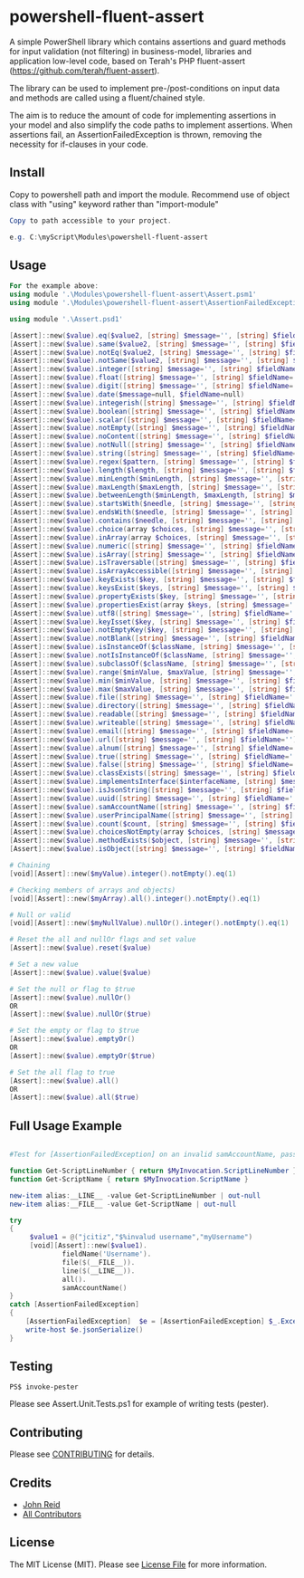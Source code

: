 # powershell-fluent-assert

A simple PowerShell library which contains assertions and guard methods for input validation (not filtering) in business-model, libraries and application low-level code, based on Terah's PHP fluent-assert (https://github.com/terah/fluent-assert).

The library can be used to implement pre-/post-conditions on input data and methods are called using a fluent/chained style.

The aim is to reduce the amount of code for implementing assertions in your model and also simplify the code paths to implement assertions. When assertions fail, an AssertionFailedException is thrown, removing the necessity for if-clauses in your code.

## Install

Copy to powershell path and import the module. Recommend use of object class with "using" keyword rather than "import-module"

``` PowerShell
Copy to path accessible to your project.

e.g. C:\myScript\Modules\powershell-fluent-assert
```

## Usage

``` PowerShell
For the example above:
using module '.\Modules\powershell-fluent-assert\Assert.psm1'
using module '.\Modules\powershell-fluent-assert\AssertionFailedException.psm1'
```

``` PowerShell
using module '.\Assert.psd1'

[Assert]::new($value).eq($value2, [string] $message='', [string] $fieldName='')
[Assert]::new($value).same($value2, [string] $message='', [string] $fieldName='')
[Assert]::new($value).notEq($value2, [string] $message='', [string] $fieldName='')
[Assert]::new($value).notSame($value2, [string] $message='', [string] $fieldName='')
[Assert]::new($value).integer([string] $message='', [string] $fieldName='')
[Assert]::new($value).float([string] $message='', [string] $fieldName='')
[Assert]::new($value).digit([string] $message='', [string] $fieldName='')
[Assert]::new($value).date($message=null, $fieldName=null)
[Assert]::new($value).integerish([string] $message='', [string] $fieldName='')
[Assert]::new($value).boolean([string] $message='', [string] $fieldName='')
[Assert]::new($value).scalar([string] $message='', [string] $fieldName='')
[Assert]::new($value).notEmpty([string] $message='', [string] $fieldName='')
[Assert]::new($value).noContent([string] $message='', [string] $fieldName='')
[Assert]::new($value).notNull([string] $message='', [string] $fieldName='')
[Assert]::new($value).string([string] $message='', [string] $fieldName='')
[Assert]::new($value).regex($pattern, [string] $message='', [string] $fieldName='')
[Assert]::new($value).length($length, [string] $message='', [string] $fieldName='', $encoding = 'utf8')
[Assert]::new($value).minLength($minLength, [string] $message='', [string] $fieldName='', $encoding = 'utf8')
[Assert]::new($value).maxLength($maxLength, [string] $message='', [string] $fieldName='', $encoding = 'utf8')
[Assert]::new($value).betweenLength($minLength, $maxLength, [string] $message='', [string] $fieldName='', $encoding = 'utf8')
[Assert]::new($value).startsWith($needle, [string] $message='', [string] $fieldName='', $encoding = 'utf8')
[Assert]::new($value).endsWith($needle, [string] $message='', [string] $fieldName='', $encoding = 'utf8')
[Assert]::new($value).contains($needle, [string] $message='', [string] $fieldName='', $encoding = 'utf8')
[Assert]::new($value).choice(array $choices, [string] $message='', [string] $fieldName='')
[Assert]::new($value).inArray(array $choices, [string] $message='', [string] $fieldName='')
[Assert]::new($value).numeric([string] $message='', [string] $fieldName='')
[Assert]::new($value).isArray([string] $message='', [string] $fieldName='')
[Assert]::new($value).isTraversable([string] $message='', [string] $fieldName='')
[Assert]::new($value).isArrayAccessible([string] $message='', [string] $fieldName='')
[Assert]::new($value).keyExists($key, [string] $message='', [string] $fieldName='')
[Assert]::new($value).keysExist($keys, [string] $message='', [string] $fieldName='')
[Assert]::new($value).propertyExists($key, [string] $message='', [string] $fieldName='')
[Assert]::new($value).propertiesExist(array $keys, [string] $message='', [string] $fieldName='')
[Assert]::new($value).utf8([string] $message='', [string] $fieldName='')
[Assert]::new($value).keyIsset($key, [string] $message='', [string] $fieldName='')
[Assert]::new($value).notEmptyKey($key, [string] $message='', [string] $fieldName='')
[Assert]::new($value).notBlank([string] $message='', [string] $fieldName='')
[Assert]::new($value).isInstanceOf($className, [string] $message='', [string] $fieldName='')
[Assert]::new($value).notIsInstanceOf($className, [string] $message='', [string] $fieldName='')
[Assert]::new($value).subclassOf($className, [string] $message='', [string] $fieldName='')
[Assert]::new($value).range($minValue, $maxValue, [string] $message='', [string] $fieldName='')
[Assert]::new($value).min($minValue, [string] $message='', [string] $fieldName='')
[Assert]::new($value).max($maxValue, [string] $message='', [string] $fieldName='')
[Assert]::new($value).file([string] $message='', [string] $fieldName='')
[Assert]::new($value).directory([string] $message='', [string] $fieldName='')
[Assert]::new($value).readable([string] $message='', [string] $fieldName='')
[Assert]::new($value).writeable([string] $message='', [string] $fieldName='')
[Assert]::new($value).email([string] $message='', [string] $fieldName='')
[Assert]::new($value).url([string] $message='', [string] $fieldName='')
[Assert]::new($value).alnum([string] $message='', [string] $fieldName='')
[Assert]::new($value).true([string] $message='', [string] $fieldName='')
[Assert]::new($value).false([string] $message='', [string] $fieldName='')
[Assert]::new($value).classExists([string] $message='', [string] $fieldName='')
[Assert]::new($value).implementsInterface($interfaceName, [string] $message='', [string] $fieldName='')
[Assert]::new($value).isJsonString([string] $message='', [string] $fieldName='')
[Assert]::new($value).uuid([string] $message='', [string] $fieldName='')
[Assert]::new($value).samAccountName([string] $message='', [string] $fieldName='')
[Assert]::new($value).userPrincipalName([string] $message='', [string] $fieldName='')
[Assert]::new($value).count($count, [string] $message='', [string] $fieldName='')
[Assert]::new($value).choicesNotEmpty(array $choices, [string] $message='', [string] $fieldName='')
[Assert]::new($value).methodExists($object, [string] $message='', [string] $fieldName='')
[Assert]::new($value).isObject([string] $message='', [string] $fieldName='')
```
``` PowerShell
# Chaining
[void][Assert]::new($myValue).integer().notEmpty().eq(1)
```
``` PowerShell
# Checking members of arrays and objects)
[void][Assert]::new($myArray).all().integer().notEmpty().eq(1)
```
``` PowerShell
# Null or valid
[void][Assert]::new($myNullValue).nullOr().integer().notEmpty().eq(1)
```
``` PowerShell
# Reset the all and nullOr flags and set value
[Assert]::new($value).reset($value)
```
``` PowerShell
# Set a new value
[Assert]::new($value).value($value)
```
``` PowerShell
# Set the null or flag to $true
[Assert]::new($value).nullOr()
OR
[Assert]::new($value).nullOr($true)
```
``` PowerShell
# Set the empty or flag to $true
[Assert]::new($value).emptyOr()
OR
[Assert]::new($value).emptyOr($true)
```
``` PowerShell
# Set the all flag to true
[Assert]::new($value).all()
OR
[Assert]::new($value).all($true)

```
## Full Usage Example
``` PowerShell

#Test for [AssertionFailedException] on an invalid samAccountName, passed in an array

function Get-ScriptLineNumber { return $MyInvocation.ScriptLineNumber }
function Get-ScriptName { return $MyInvocation.ScriptName }

new-item alias:__LINE__ -value Get-ScriptLineNumber | out-null
new-item alias:__FILE__ -value Get-ScriptName | out-null

try
{
     $value1 = @("jcitiz","$%invalud username","myUsername")
     [void][Assert]::new($value1).
             fieldName('Username').
             file($(__FILE__)).
             line($(__LINE__)).
             all().
             samAccountName()
}
catch [AssertionFailedException]
{
    [AssertionFailedException]  $e = [AssertionFailedException] $_.Exception
    write-host $e.jsonSerialize()
}

```

## Testing

``` PS
PS$ invoke-pester

```

Please see Assert.Unit.Tests.ps1 for example of writing tests (pester).

## Contributing

Please see [CONTRIBUTING](CONTRIBUTING.md) for details.

## Credits

- [John Reid](https://github.com/johnnyreid)
- [All Contributors](../../contributors)

## License

The MIT License (MIT). Please see [License File](LICENSE.md) for more information.
